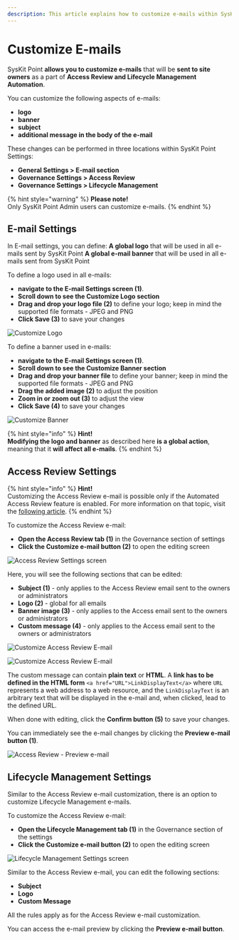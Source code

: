 ```yaml
---
description: This article explains how to customize e-mails within SysKit Point.
---
```


# Customize E-mails

SysKit Point **allows you to customize e-mails** that will be **sent to site owners** as a part of **Access Review and Lifecycle Management Automation**.

You can customize the following aspects of e-mails:

* **logo**
* **banner**
* **subject**
* **additional message in the body of the e-mail**

These changes can be performed in three locations within SysKit Point Settings:

* **General Settings &gt; E-mail section** 
* **Governance Settings &gt; Access Review** 
* **Governance Settings &gt; Lifecycle Management**

{% hint style="warning" %}
**Please note!**  
Only SysKit Point Admin users can customize e-mails.
{% endhint %}

## E-mail Settings

In E-mail settings, you can define:
    **A global logo** that will be used in all e-mails sent by SysKit Point
    **A global e-mail banner** that will be used in all e-mails sent from SysKit Point

To define a logo used in all e-mails:
* **navigate to the E-mail Settings screen \(1\)**. 
* **Scroll down to see the Customize Logo section**
* **Drag and drop your logo file \(2\)** to define your logo; keep in mind the supported file formats - JPEG and PNG
* **Click Save \(3\)** to save your changes

![Customize Logo](../.gitbook/assets/customize-e-mail_define-logo.png)

To define a banner used in e-mails:
* **navigate to the E-mail Settings screen \(1\)**. 
* **Scroll down to see the Customize Banner section**
* **Drag and drop your banner file** to define your banner; keep in mind the supported file formats - JPEG and PNG
* **Drag the added image \(2\)** to adjust the position
* **Zoom in or zoom out \(3\)** to adjust the view
* **Click Save \(4\)** to save your changes

![Customize Banner](../.gitbook/assets/customize-e-mail_define-banner.png)

{% hint style="info" %}
**Hint!**  
**Modifying the logo and banner** as described here **is a global action**, meaning that it **will affect all e-mails**.
{% endhint %}

## Access Review Settings

{% hint style="info" %}
**Hint!**  
Customizing the Access Review e-mail is possible only if the Automated Access Review feature is enabled. For more information on that topic, visit the [following article](../governance-and-automation/permissions-review/enable-permissions-review.md).
{% endhint %}

To customize the Access Review e-mail:

* **Open the Access Review tab \(1\)** in the Governance section of settings 
* **Click the Customize e-mail button \(2\)** to open the editing screen

![Access Review Settings screen](../.gitbook/assets/customize-e-mail_permissions-review-settings-screen.png)

Here, you will see the following sections that can be edited:

* **Subject \(1\)** -  only applies to the Access Review email sent to the owners or administrators
* **Logo \(2\)** - global for all emails
* **Banner image \(3\)** - only applies to the Access email sent to the owners or administrators
* **Custom message \(4\)** - only applies to the Access email sent to the owners or administrators

![Customize Access Review E-mail](../.gitbook/assets/customize-e-mail_customize-permissions-review-e-mail.png)

![Customize Access Review E-mail](../.gitbook/assets/customize-e-mail_customize-permissions-review-e-mail2.png)

The custom message can contain **plain text** or **HTML**. A **link has to be defined in the HTML form** `<a href="URL">LinkDisplayText</a>` where `URL` represents a web address to a web resource, and the `LinkDisplayText` is an arbitrary text that will be displayed in the e-mail and, when clicked, lead to the defined URL.

When done with editing, click the **Confirm button \(5\)** to save your changes.

You can immediately see the e-mail changes by clicking the **Preview e-mail button \(1\)**.

![Access Review - Preview e-mail](../.gitbook/assets/customize-e-mail_permissions-review-settings-preview.png)

## Lifecycle Management Settings

Similar to the Access Review e-mail customization, there is an option to customize Lifecycle Management e-mails.

To customize the Access Review e-mail:

* **Open the Lifecycle Management tab \(1\)** in the Governance section of the settings 
* **Click the Customize e-mail button \(2\)** to open the editing screen

![Lifecycle Management Settings screen](../.gitbook/assets/customize-e-mail_lifecycle-management-settings-screen.png)

Similar to the Access Review e-mail, you can edit the following sections:

* **Subject**
* **Logo**
* **Custom Message**

All the rules apply as for the Access Review e-mail customization.

You can access the e-mail preview by clicking the **Preview e-mail button**.

